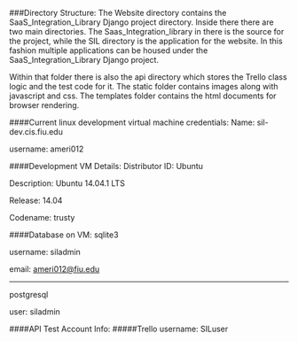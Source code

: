###Directory Structure:
The Website directory contains the SaaS_Integration_Library Django project directory. Inside there there are two main directories. The Saas_Integration_library in there is the source for the project, while the SIL directory is the application for the website. In this fashion multiple applications can be housed under the SaaS_Integration_Library Django project.

Within that folder there is also the api directory which stores the Trello class logic and the test code for it. The static folder contains images along with javascript and css. The templates folder contains the html documents for browser rendering.


####Current linux development virtual machine credentials:
Name: sil-dev.cis.fiu.edu

username: ameri012

####Development VM Details:
Distributor ID:	Ubuntu

Description:	Ubuntu 14.04.1 LTS

Release:	14.04

Codename:	trusty


####Database on VM:
sqlite3

username: siladmin

email: ameri012@fiu.edu

---
postgresql

user: siladmin


####API Test Account Info:
#####Trello
username: SILuser


